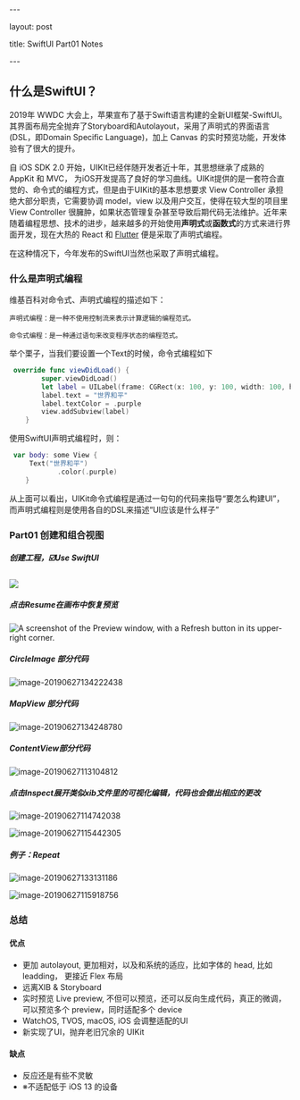 \---

layout: post

title: SwiftUI Part01 Notes

\---

## 什么是SwiftUI？

2019年 WWDC 大会上，苹果宣布了基于Swift语言构建的全新UI框架-SwiftUI。其界面布局完全抛弃了Storyboard和Autolayout，采用了声明式的界面语言(DSL，即Domain Specific Language)，加上 Canvas 的实时预览功能，开发体验有了很大的提升。

自 iOS SDK 2.0 开始，UIKIt已经伴随开发者近十年，其思想继承了成熟的 AppKit 和 MVC， 为iOS开发提高了良好的学习曲线。UIKit提供的是一套符合直觉的、命令式的编程方式，但是由于UIKit的基本思想要求 View Controller 承担绝大部分职责，它需要协调 model，view 以及用户交互，使得在较大型的项目里 View Controller 很臃肿，如果状态管理复杂甚至导致后期代码无法维护。近年来随着编程思想、技术的进步，越来越多的开始使用**声明式**或**函数式**的方式来进行界面开发，现在大热的 React 和 [Flutter](https://link.juejin.im/?target=https%3A%2F%2Fflutterchina.club) 便是采取了声明式编程。

在这种情况下，今年发布的SwiftUI当然也采取了声明式编程。

### 什么是声明式编程

维基百科对命令式、声明式编程的描述如下：

```
声明式编程：是一种不使用控制流来表示计算逻辑的编程范式。

命令式编程：是一种通过语句来改变程序状态的编程范式。
```

举个栗子，当我们要设置一个Text的时候，命令式编程如下

```swift
 override func viewDidLoad() {
        super.viewDidLoad()
        let label = UILabel(frame: CGRect(x: 100, y: 100, width: 100, height: 100))
        label.text = "世界和平"
        label.textColor = .purple
        view.addSubview(label)
    }
```

使用SwiftUI声明式编程时，则：

```swift
 var body: some View {
     Text("世界和平")
    		.color(.purple) 
    }
```

从上面可以看出，UIKit命令式编程是通过一句句的代码来指导“要怎么构建UI”，而声明式编程则是使用各自的DSL来描述“UI应该是什么样子”

### Part01 创建和组合视图

##### 创建工程，☑️Use SwiftUI

![](http://ww3.sinaimg.cn/large/006tNc79ly1g4fnclg992j30tg0xcwg7.jpg)

##### 点击Resume在画布中恢复预览

![A screenshot of the Preview window, with a Refresh button in its upper-right corner.](http://ww4.sinaimg.cn/large/006tNc79ly1g4fncrgrxvj30tg0xc3zm.jpg)

##### CircleImage 部分代码

![image-20190627134222438](http://ww3.sinaimg.cn/large/006tNc79ly1g4fnudjhh2j318h0h947p.jpg)

##### MapView 部分代码

![image-20190627134248780](http://ww4.sinaimg.cn/large/006tNc79ly1g4fnutyd8xj317x0npqge.jpg)

##### ContentView部分代码

![image-20190627113104812](http://ww3.sinaimg.cn/large/006tNc79ly1g4fnctr0juj314e0oswl3.jpg)

##### 点击Inspect展开类似xib文件里的可视化编辑，代码也会做出相应的更改

![image-20190627114742038](http://ww4.sinaimg.cn/large/006tNc79ly1g4fncv62u6j30di0ky79z.jpg)

![image-20190627115442305](http://ww4.sinaimg.cn/large/006tNc79ly1g4fncy098pj307o0893zs.jpg)

##### 例子：Repeat

![image-20190627133131186](http://ww1.sinaimg.cn/large/006tNc79ly1g4fnj339wwj30bu09cwhr.jpg)

![image-20190627115918756](http://ww3.sinaimg.cn/large/006tNc79ly1g4fndeg6ooj310p07gjw0.jpg)

### 总结

#### 优点

- 更加 autolayout, 更加相对，以及和系统的适应，比如字体的 head, 比如 leadding， 更接近 Flex 布局
- 远离XIB & Storyboard
- 实时预览 Live preview, 不但可以预览，还可以反向生成代码，真正的微调，可以预览多个 preview，同时适配多个 device
- WatchOS, TVOS, macOS, iOS 会调整适配的UI
- 新实现了UI，抛弃老旧冗余的 UIKit

#### 缺点

- 反应还是有些不灵敏
- ※不适配低于 iOS 13 的设备


